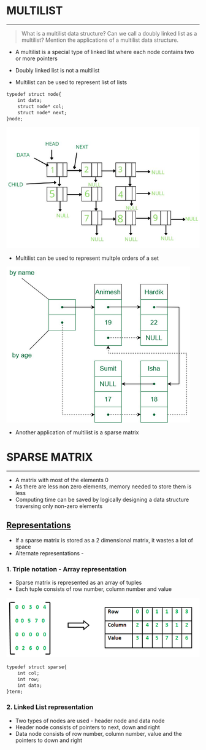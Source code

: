 # MULTILIST
----

> What is a multilist data structure? Can we call a doubly linked list as a multilist? Mention the applications of a multilist data structure.
- A multilist is a special type of linked list where each node contains two or more pointers

- Doubly linked list is not a multilist  

- Multilist can be used to represent list of lists
```
typedef struct node{
    int data;
    struct node* col;
    struct node* next;
}node;
```
![list_of_lists](https://github.com/Shogunkayo/PES_Notes/blob/main/DSA/Images/multilist1.jpg?raw=true)


- Multilist can be used to represent multple orders of a set
 
 ![set](https://github.com/Shogunkayo/PES_Notes/blob/main/DSA/Images/multilist2.jpg?raw=true)
- Another application of multilist is a sparse matrix



# SPARSE MATRIX
----

- A matrix with most of the elements 0
- As there are less non zero elements, memory needed to store them is less
- Computing time can be saved by logically designing a data structure traversing only non-zero elements


## [Representations](https://www.geeksforgeeks.org/sparse-matrix-representation/)
- If a sparse matrix is stored as a 2 dimensional matrix, it wastes a lot of space
- Alternate representations - 

### 1. Triple notation - Array representation
- Sparse matrix is represented as an array of tuples
- Each tuple consists of row number, column number and value

![sparse_matrix](https://github.com/Shogunkayo/PES_Notes/blob/main/DSA/Images/sparse_matrix.png?raw=true)

```
typedef struct sparse{
    int col;
    int row;
    int data;
}term;
```

### 2. Linked List representation
- Two types of nodes are used - header node and data node
- Header node consists of pointers to next, down and right
- Data node consists of row number, column number, value and the pointers to down and right



